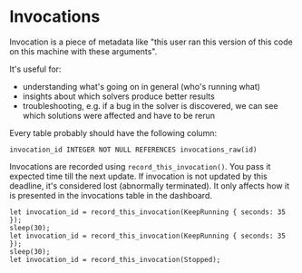 # Invocations

Invocation is a piece of metadata like "this user ran this version of this code on this machine with these arguments".

It's useful for:

* understanding what's going on in general (who's running what)
* insights about which solvers produce better results
* troubleshooting, e.g. if a bug in the solver is discovered, we can see which solutions were affected and have to be rerun

Every table probably should have the following column:
```
invocation_id INTEGER NOT NULL REFERENCES invocations_raw(id)
```

Invocations are recorded using `record_this_invocation()`.
You pass it expected time till the next update.
If invocation is not updated by this deadline, it's considered lost (abnormally terminated).
It only affects how it is presented in the invocations table in the dashboard.
```
let invocation_id = record_this_invocation(KeepRunning { seconds: 35 });
sleep(30);
let invocation_id = record_this_invocation(KeepRunning { seconds: 35 });
sleep(30);
let invocation_id = record_this_invocation(Stopped);
```

